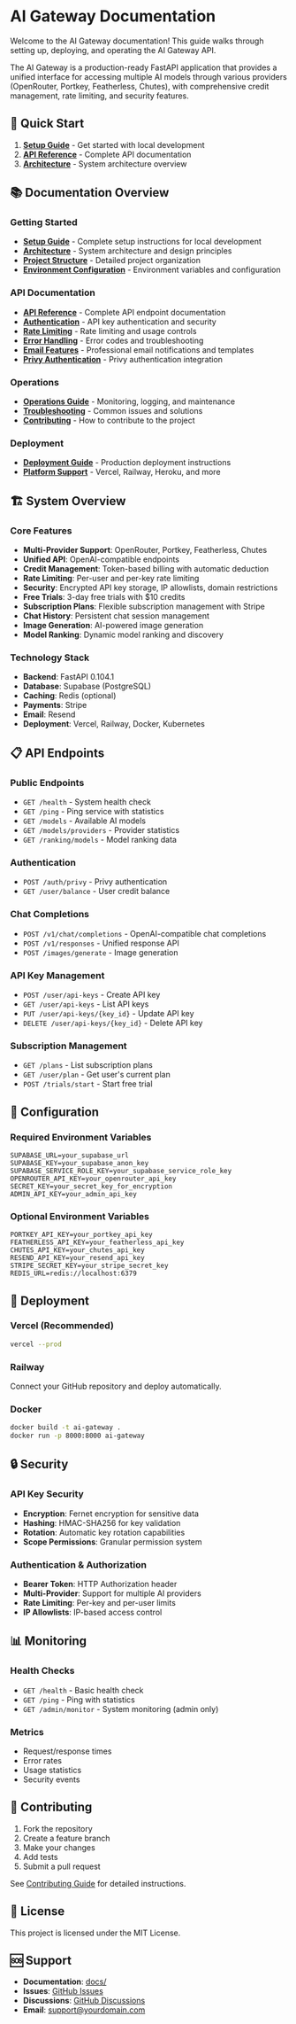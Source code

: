 # AI Gateway Documentation

Welcome to the AI Gateway documentation! This guide walks through setting up, deploying, and operating the AI Gateway API.

The AI Gateway is a production-ready FastAPI application that provides a unified interface for accessing multiple AI models through various providers (OpenRouter, Portkey, Featherless, Chutes), with comprehensive credit management, rate limiting, and security features.

## 🚀 Quick Start

1. **[Setup Guide](setup.md)** - Get started with local development
2. **[API Reference](api.md)** - Complete API documentation  
3. **[Architecture](architecture.md)** - System architecture overview

## 📚 Documentation Overview

### Getting Started
- **[Setup Guide](setup.md)** - Complete setup instructions for local development
- **[Architecture](architecture.md)** - System architecture and design principles
- **[Project Structure](project-structure.md)** - Detailed project organization
- **[Environment Configuration](environment.md)** - Environment variables and configuration

### API Documentation
- **[API Reference](api.md)** - Complete API endpoint documentation
- **[Authentication](api.md#authentication)** - API key authentication and security
- **[Rate Limiting](api.md#rate-limiting)** - Rate limiting and usage controls
- **[Error Handling](api.md#error-codes)** - Error codes and troubleshooting
- **[Email Features](email-features.md)** - Professional email notifications and templates
- **[Privy Authentication](privy-authentication.md)** - Privy authentication integration

### Operations
- **[Operations Guide](operations.md)** - Monitoring, logging, and maintenance
- **[Troubleshooting](troubleshooting.md)** - Common issues and solutions
- **[Contributing](contributing.md)** - How to contribute to the project

### Deployment
- **[Deployment Guide](deployment.md)** - Production deployment instructions
- **[Platform Support](deployment.md)** - Vercel, Railway, Heroku, and more

## 🏗️ System Overview

### Core Features
- **Multi-Provider Support**: OpenRouter, Portkey, Featherless, Chutes
- **Unified API**: OpenAI-compatible endpoints
- **Credit Management**: Token-based billing with automatic deduction
- **Rate Limiting**: Per-user and per-key rate limiting
- **Security**: Encrypted API key storage, IP allowlists, domain restrictions
- **Free Trials**: 3-day free trials with $10 credits
- **Subscription Plans**: Flexible subscription management with Stripe
- **Chat History**: Persistent chat session management
- **Image Generation**: AI-powered image generation
- **Model Ranking**: Dynamic model ranking and discovery

### Technology Stack
- **Backend**: FastAPI 0.104.1
- **Database**: Supabase (PostgreSQL)
- **Caching**: Redis (optional)
- **Payments**: Stripe
- **Email**: Resend
- **Deployment**: Vercel, Railway, Docker, Kubernetes

## 📋 API Endpoints

### Public Endpoints
- `GET /health` - System health check
- `GET /ping` - Ping service with statistics
- `GET /models` - Available AI models
- `GET /models/providers` - Provider statistics
- `GET /ranking/models` - Model ranking data

### Authentication
- `POST /auth/privy` - Privy authentication
- `GET /user/balance` - User credit balance

### Chat Completions
- `POST /v1/chat/completions` - OpenAI-compatible chat completions
- `POST /v1/responses` - Unified response API
- `POST /images/generate` - Image generation

### API Key Management
- `POST /user/api-keys` - Create API key
- `GET /user/api-keys` - List API keys
- `PUT /user/api-keys/{key_id}` - Update API key
- `DELETE /user/api-keys/{key_id}` - Delete API key

### Subscription Management
- `GET /plans` - List subscription plans
- `GET /user/plan` - Get user's current plan
- `POST /trials/start` - Start free trial

## 🔧 Configuration

### Required Environment Variables
```env
SUPABASE_URL=your_supabase_url
SUPABASE_KEY=your_supabase_anon_key
SUPABASE_SERVICE_ROLE_KEY=your_supabase_service_role_key
OPENROUTER_API_KEY=your_openrouter_api_key
SECRET_KEY=your_secret_key_for_encryption
ADMIN_API_KEY=your_admin_api_key
```

### Optional Environment Variables
```env
PORTKEY_API_KEY=your_portkey_api_key
FEATHERLESS_API_KEY=your_featherless_api_key
CHUTES_API_KEY=your_chutes_api_key
RESEND_API_KEY=your_resend_api_key
STRIPE_SECRET_KEY=your_stripe_secret_key
REDIS_URL=redis://localhost:6379
```

## 🚀 Deployment

### Vercel (Recommended)
```bash
vercel --prod
```

### Railway
Connect your GitHub repository and deploy automatically.

### Docker
```bash
docker build -t ai-gateway .
docker run -p 8000:8000 ai-gateway
```

## 🔒 Security

### API Key Security
- **Encryption**: Fernet encryption for sensitive data
- **Hashing**: HMAC-SHA256 for key validation
- **Rotation**: Automatic key rotation capabilities
- **Scope Permissions**: Granular permission system

### Authentication & Authorization
- **Bearer Token**: HTTP Authorization header
- **Multi-Provider**: Support for multiple AI providers
- **Rate Limiting**: Per-key and per-user limits
- **IP Allowlists**: IP-based access control

## 📊 Monitoring

### Health Checks
- `GET /health` - Basic health check
- `GET /ping` - Ping with statistics
- `GET /admin/monitor` - System monitoring (admin only)

### Metrics
- Request/response times
- Error rates
- Usage statistics
- Security events

## 🤝 Contributing

1. Fork the repository
2. Create a feature branch
3. Make your changes
4. Add tests
5. Submit a pull request

See [Contributing Guide](contributing.md) for detailed instructions.

## 📄 License

This project is licensed under the MIT License.

## 🆘 Support

- **Documentation**: [docs/](docs/)
- **Issues**: [GitHub Issues](https://github.com/your-org/api-gateway-vercel/issues)
- **Discussions**: [GitHub Discussions](https://github.com/your-org/api-gateway-vercel/discussions)
- **Email**: support@yourdomain.com
